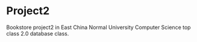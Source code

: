 # Project2
Bookstore project2 in East China Normal University Computer Science top class 2.0 database class.
